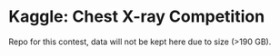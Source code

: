 # Kaggle: Chest X-ray Competition

Repo for this contest, data will not be kept here due to size (>190 GB).
